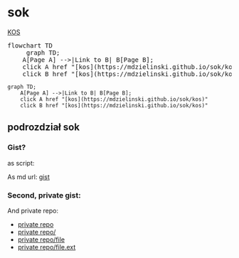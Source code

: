 # sok


[KOS](https://mdzielinski.github.io/sok/kos)

<pre class="mermaid">
flowchart TD
     graph TD;
    A[Page A] -->|Link to B| B[Page B];
    click A href "[kos](https://mdzielinski.github.io/sok/kos)"
    click B href "[kos](https://mdzielinski.github.io/sok/kos)"
</pre>

```mermaid
graph TD;
    A[Page A] -->|Link to B| B[Page B];
    click A href "[kos](https://mdzielinski.github.io/sok/kos)"
    click B href "[kos](https://mdzielinski.github.io/sok/kos)"
```


## podrozdział sok


### Gist?
as script:

<script src="https://gist.github.com/mdzielinski/5f7f608b7cab3ecee3e521d9efb8d3cf.js"></script>

As md url:
[gist](https://gist.github.com/mdzielinski/5f7f608b7cab3ecee3e521d9efb8d3cf.js)


### Second, private gist:
<script src="https://gist.github.com/mdzielinski/c79955e3b0fc845984fcbff3045cc328.js"></script>


And private repo:
- [private repo](https://github.com/mdzielinski/private)
- [private repo/](https://github.com/mdzielinski/private/)
- [private repo/file](https://github.com/mdzielinski/private/README)
- [private repo/file.ext](https://github.com/mdzielinski/private/README.md)
